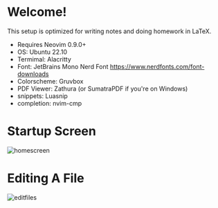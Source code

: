 
# Welcome!
 This setup is optimized for writing notes and doing homework in LaTeX. 
* Requires Neovim 0.9.0+
* OS: Ubuntu 22.10
* Termimal: Alacritty
* Font: JetBrains Mono Nerd Font https://www.nerdfonts.com/font-downloads
* Colorscheme: Gruvbox
* PDF Viewer: Zathura (or SumatraPDF if you're on Windows)
* snippets: Luasnip
* completion: nvim-cmp

# Startup Screen
![homescreen](https://github.com/LanceRemigio/nvim/assets/102345313/50cf3396-2aee-467d-baaa-dc26ee481d2e)

# Editing A File
![editfiles](https://github.com/LanceRemigio/nvim/assets/102345313/085d52af-5a92-44ee-b52a-9d781254caa1)




